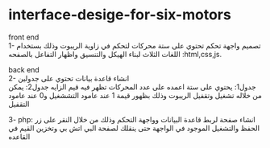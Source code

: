 # interface-desige-for-six-motors
front end <br>
1- تصميم واجهة تحكم تحتوي على ستة محركات لتحكم في زاوية الريبوت وذلك بستخدام اللغات الثلاث لبناء
الهيكل والتنسيق واظهار التفاعل بالصفحه :html,css,js.

back end <br>
2- انشاء قاعدة بيانات تحتوي على جدولين 
<br>جدول1: يحتوي على ستة اعمده على عدد المحركات تظهر فيه قيم الزايه
جدول2: يمكن من خلاله تشغيل وتقفيل الريبوت وذلك بظهور قيمة 1 عند عامود التششغيل و0 عند عامود التقفيل <br> 

3- php: انشاء صفحة لربط قاعدة البيانات وواجهة التحكم وذلك من خلال النقر على زر الحفظ والتشغيل الموجود في الواجهة حتى ينقلك لصفحة
البي اتش بي وتخزين القيم في القاعده 
